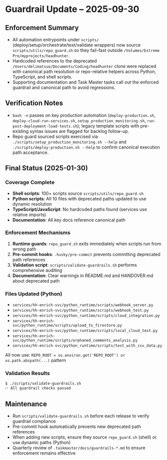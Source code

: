 # Guardrail Update – 2025-09-30

## Enforcement Summary
- All automation entrypoints under `scripts/` (deploy/setup/orchestrate/test/validate wrappers) now source `scripts/utils/repo_guard.sh` so they fail-fast outside `/Volumes/Extreme Pro/myprojects/headhunter`.
- Hardcoded references to the deprecated `/Users/delimatsuo/Documents/Coding/headhunter` clone were replaced with canonical path resolution or repo-relative helpers across Python, TypeScript, and shell scripts.
- Supporting documentation and Task Master tasks call out the enforced guardrail and canonical path to avoid regressions.

## Verification Notes
- `bash -n` passes on key production automation (`deploy-production.sh`, `deploy-cloud-run-services.sh`, `setup_production_monitoring.sh`, `run-post-deployment-load-tests.sh`); legacy template scripts with pre-existing syntax issues are flagged for backlog follow-up.
- Repo guard sourced scripts exercised via `./scripts/setup_production_monitoring.sh --help` and `./scripts/deploy-production.sh --help` to confirm canonical execution path acceptance.

## Final Status (2025-01-30)

### Coverage Complete
- **Shell scripts**: 100+ scripts source `scripts/utils/repo_guard.sh`
- **Python scripts**: All 10 files with deprecated paths updated to use dynamic resolution
- **TypeScript/JavaScript**: No hardcoded paths found (services use relative imports)
- **Documentation**: All key docs reference canonical path

### Enforcement Mechanisms
1. **Runtime guards**: `repo_guard.sh` exits immediately when scripts run from wrong path
2. **Pre-commit hooks**: `.husky/pre-commit` prevents committing deprecated path references
3. **Validation script**: `scripts/validate-guardrails.sh` performs comprehensive auditing
4. **Documentation**: Clear warnings in README.md and HANDOVER.md about deprecated path

### Files Updated (Python)
- `services/hh-enrich-svc/python_runtime/scripts/webhook_server.py`
- `services/hh-enrich-svc/python_runtime/scripts/webhook_test.py`
- `services/hh-enrich-svc/python_runtime/scripts/cloud_integration.py`
- `services/hh-enrich-svc/python_runtime/scripts/upload_to_firestore.py`
- `services/hh-enrich-svc/python_runtime/scripts/local_cloud_test.py`
- `services/hh-enrich-svc/python_runtime/scripts/orphaned_comments_analysis.py`
- `services/hh-enrich-svc/python_runtime/scripts/test_with_csv_data.py`

All now use: `REPO_ROOT = os.environ.get('REPO_ROOT') or os.path.abspath(...)` pattern

### Validation Results
```bash
$ ./scripts/validate-guardrails.sh
✅ All guardrail checks passed
```

## Maintenance
- Run `scripts/validate-guardrails.sh` before each release to verify guardrail compliance
- Pre-commit hook automatically prevents new deprecated path references
- When adding new scripts, ensure they source `repo_guard.sh` (shell) or use dynamic paths (Python)
- Quarterly review of `.taskmaster/docs/guardrails-*.md` to ensure enforcement remains effective
